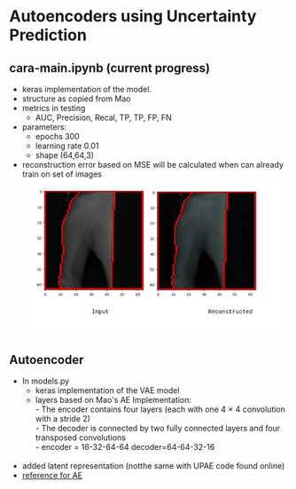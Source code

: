 # Autoencoders using Uncertainty Prediction

## cara-main.ipynb (current progress)
- keras implementation of the model. 
- structure as copied from Mao
-  metrics in testing
    - AUC, Precision, Recal, TP, TP, FP, FN
- parameters:
    - epochs 300
    - learning rate 0.01
    - shape (64,64,3)
- reconstruction error based on MSE will be calculated when can already train on set of images<br>
![alt text](https://github.com/aronnicksnts/MURA-Classification/blob/577050077e6f22bc788d528e4fbb3fcd5e0d7a0c/Images/inputVreconstructed.png)


## Autoencoder
- In models.py<br>
    - keras implementation of the VAE model<br>
    - layers based on Mao's AE Implementation:<br>
            - The encoder contains four layers (each with one 4 × 4 convolution with a stride 2)<br>
            - The decoder is connected by two fully connected layers and four<br>
              transposed convolutions<br>
            - encoder = 16-32-64-64   decoder=64-64-32-16<br><br>
- added latent representation (notthe same with UPAE code found online)
- [reference for AE](https://pyimagesearch.com/2020/02/17/autoencoders-with-keras-tensorflow-and-deep-learning/)





    


